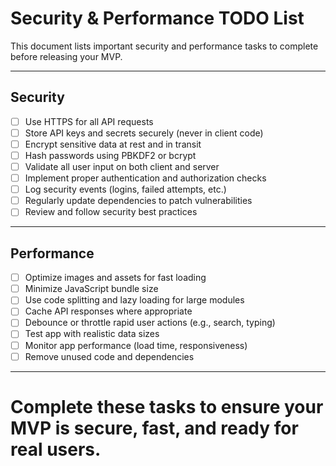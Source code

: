 # Security & Performance TODO List

This document lists important security and performance tasks to complete before releasing your MVP.

---

## Security
- [ ] Use HTTPS for all API requests
- [ ] Store API keys and secrets securely (never in client code)
- [ ] Encrypt sensitive data at rest and in transit
- [ ] Hash passwords using PBKDF2 or bcrypt
- [ ] Validate all user input on both client and server
- [ ] Implement proper authentication and authorization checks
- [ ] Log security events (logins, failed attempts, etc.)
- [ ] Regularly update dependencies to patch vulnerabilities
- [ ] Review and follow security best practices

---

## Performance
- [ ] Optimize images and assets for fast loading
- [ ] Minimize JavaScript bundle size
- [ ] Use code splitting and lazy loading for large modules
- [ ] Cache API responses where appropriate
- [ ] Debounce or throttle rapid user actions (e.g., search, typing)
- [ ] Test app with realistic data sizes
- [ ] Monitor app performance (load time, responsiveness)
- [ ] Remove unused code and dependencies

---

# Complete these tasks to ensure your MVP is secure, fast, and ready for real users. 
